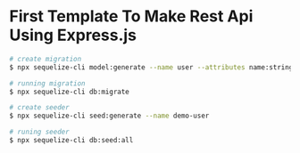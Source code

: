 # First Template To Make Rest Api Using Express.js

```bash
# create migration
$ npx sequelize-cli model:generate --name user --attributes name:string,email:string,password:string,role:string,token:string,active:boolean

# running migration
$ npx sequelize-cli db:migrate

# create seeder
$ npx sequelize-cli seed:generate --name demo-user

# runing seeder
$ npx sequelize-cli db:seed:all

```
